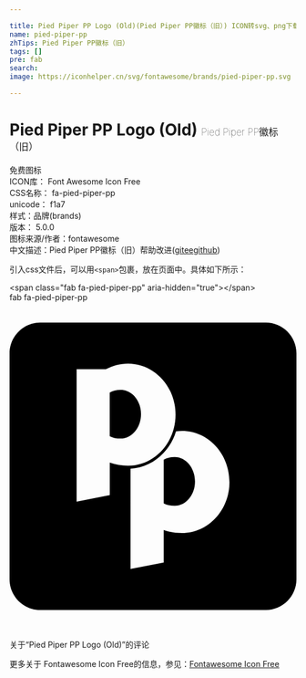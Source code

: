 ```yaml
---

title: Pied Piper PP Logo (Old)(Pied Piper PP徽标（旧）) ICON转svg、png下载
name: pied-piper-pp
zhTips: Pied Piper PP徽标（旧）
tags: []
pre: fab
search: 
image: https://iconhelper.cn/svg/fontawesome/brands/pied-piper-pp.svg

---
```


# Pied Piper PP Logo (Old)  <small style="font-size: 60%;font-weight: 100">Pied Piper PP徽标（旧）</small>


<div class="detail-page">
<p>
<span><span class="badge-success badge">免费图标</span> </span>
<br/>
<span>
ICON库：
<span class="badge-secondary badge">Font Awesome Icon Free</span> 
</span>
<br/>
<span>
CSS名称：
<span class="badge-secondary badge">fa-pied-piper-pp</span> 
</span>
<br/>
<span>
unicode：
<span class="badge-secondary badge">f1a7</span> 
<copy-btn content='f1a7' btn-title=""></copy-btn>
<copy-btn :content='String.fromCodePoint(parseInt("f1a7", 16))' btn-title="复制U"></copy-btn>
</span><br/><span>样式：<span class="badge-light badge">品牌(brands)</span></span>
<br/>
<span>
版本：
<span class="badge-secondary badge">5.0.0</span> 
</span>
<br/>
<span>图标来源/作者：<span class="badge-light badge">fontawesome</span></span> 
<br/>
<span class="zh-detail">中文描述：<span class="badge-primary badge">Pied Piper PP徽标（旧）</span><span class="help-link"><span>帮助改进</span>(<a href="https://gitee.com/liuwave/icon-helper/edit/master/json/fontawesome/brands/pied-piper-pp.json" target="_blank" rel="noopener noreferrer">gitee</a><a href="https://github.com/liuwave/icon-helper/edit/master/json/fontawesome/brands/pied-piper-pp.json" target="_blank" rel="noopener noreferrer">github</a></span>)</span><br/>
</p>
</div>
<div class="alert alert-dark">
  <i class="fab fa-pied-piper-pp fa-xs"></i>
  <i class="fab fa-pied-piper-pp fa-sm"></i>
  <i class="fab fa-pied-piper-pp fa-lg"></i>
  <i class="fab fa-pied-piper-pp fa-2x"></i>
  <i class="fab fa-pied-piper-pp fa-3x"></i>
  <i class="fab fa-pied-piper-pp fa-5x"></i>
  <i class="fab fa-pied-piper-pp fa-7x"></i>
</div>
<div>
  <p>引入css文件后，可以用<code>&lt;span&gt;</code>包裹，放在页面中。具体如下所示：    
  </p>
  <div class="alert alert-primary" style="font-size: 14px">
    &lt;span class="fab fa-pied-piper-pp" aria-hidden="true"&gt;&lt;/span&gt;
    <copy-btn content='<span class="fab fa-pied-piper-pp" aria-hidden="true"></span>'></copy-btn>
  </div>
  <div class="alert alert-secondary">
    <i class="fab fa-pied-piper-pp"
    style="font-size: 24px"
    aria-hidden="true"></i> fab fa-pied-piper-pp
    <copy-btn content="fab fa-pied-piper-pp" btn-title="复制图标名称"></copy-btn>
  </div>
</div>
<div id="svg" class="svg-wrap">
<svg xmlns="http://www.w3.org/2000/svg" viewBox="0 0 448 512"><path d="M205.3 174.6c0 21.1-14.2 38.1-31.7 38.1-7.1 0-12.8-1.2-17.2-3.7v-68c4.4-2.7 10.1-4.2 17.2-4.2 17.5 0 31.7 16.9 31.7 37.8zm52.6 67c-7.1 0-12.8 1.5-17.2 4.2v68c4.4 2.5 10.1 3.7 17.2 3.7 17.4 0 31.7-16.9 31.7-37.8 0-21.1-14.3-38.1-31.7-38.1zM448 80v352c0 26.5-21.5 48-48 48H48c-26.5 0-48-21.5-48-48V80c0-26.5 21.5-48 48-48h352c26.5 0 48 21.5 48 48zM185 255.1c41 0 74.2-35.6 74.2-79.6 0-44-33.2-79.6-74.2-79.6-12 0-24.1 3.2-34.6 8.8h-45.7V311l51.8-10.1v-50.6c8.6 3.1 18.1 4.8 28.5 4.8zm158.4 25.3c0-44-33.2-79.6-73.9-79.6-3.2 0-6.4.2-9.6.7-3.7 12.5-10.1 23.8-19.2 33.4-13.8 15-32.2 23.8-51.8 24.8V416l51.8-10.1v-50.6c8.6 3.2 18.2 4.7 28.7 4.7 40.8 0 74-35.6 74-79.6z"/></svg>
</div>
<detail full-name='fa-pied-piper-pp'></detail>

<Vssue title="关于“Pied Piper PP Logo (Old)”的评论" >关于“Pied Piper PP Logo (Old)”的评论</Vssue>
    
<div><p>更多关于  Fontawesome Icon Free的信息，参见：<a target="_blank" href="https://iconhelper.cn/fontawesome.html">Fontawesome Icon Free</a>
</p></div>
